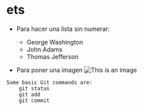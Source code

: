 # ets
+ Para hacer una lista sin numerar:
    + George Washington
    - John Adams
    * Thomas Jefferson

+ Para poner una imagen
![This is an image](https://myoctocat.com/assets/images/base-octocat.svg)


```
Some basic Git commands are:
    git status
    git add
    git commit
```
